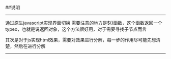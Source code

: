 ##说明

---
通过原生javascript实现界面切换
需要注意的地方是$()函数，这个函数返回一个typeo，也就是说返回对象，这个方法很好用，对于需要寻找子节点而言

其次是对于js实现html效果，需要对效果进行分解，每一步的作用尽可能先想清楚，然后在进行分解

---